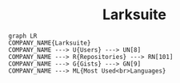 <h1 align="center">Larksuite</h1>

```mermaid
graph LR
COMPANY_NAME{Larksuite}
COMPANY_NAME ---> U{Users} ---> UN[8]
COMPANY_NAME ---> R{Repositories} ---> RN[101]
COMPANY_NAME ---> G{Gists} ---> GN[9]
COMPANY_NAME ---> ML{Most Used<br>Languages}
```
